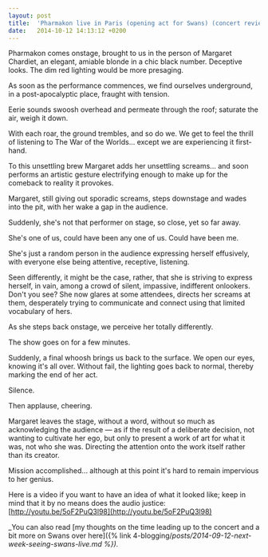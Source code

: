 ```yaml
---
layout: post
title:  'Pharmakon live in Paris (opening act for Swans) (concert review)'
date:   2014-10-12 14:13:12 +0200
---
```


Pharmakon comes onstage, brought to us in the person of Margaret Chardiet, an elegant, amiable blonde in a chic black number. Deceptive looks. The dim red lighting would be more presaging.

As soon as the performance commences, we find ourselves underground, in a post-apocalyptic place, fraught with tension.

Eerie sounds swoosh overhead and permeate through the roof; saturate the air, weigh it down.

With each roar, the ground trembles, and so do we. We get to feel the thrill of listening to The War of the Worlds... except we are experiencing it first-hand.

To this unsettling brew Margaret adds her unsettling screams... and soon performs an artistic gesture electrifying enough to make up for the comeback to reality it provokes.

Margaret, still giving out sporadic screams, steps downstage and wades into the pit, with her wake a gap in the audience.

Suddenly, she's not that performer on stage, so close, yet so far away.

She's one of us, could have been any one of us. Could have been me.

She's just a random person in the audience expressing herself effusively, with everyone else being attentive, receptive, listening.

Seen differently, it might be the case, rather, that she is striving to express herself, in vain, among a crowd of silent, impassive, indifferent onlookers. Don't you see? She now glares at some attendees, directs her screams at them, desperately trying to communicate and connect using that limited vocabulary of hers.

As she steps back onstage, we perceive her totally differently.

The show goes on for a few minutes.

Suddenly, a final whoosh brings us back to the surface. We open our eyes, knowing it's all over. Without fail, the lighting goes back to normal, thereby marking the end of her act.

Silence.

Then applause, cheering.

Margaret leaves the stage, without a word, without so much as acknowledging the audience — as if the result of a deliberate decision, not wanting to cultivate her ego, but only to present a work of art for what it was, not who she was. Directing the attention onto the work itself rather than its creator.

Mission accomplished... although at this point it's hard to remain impervious to her genius.

Here is a video if you want to have an idea of what it looked like; keep in mind that it by no means does the audio justice: [http://youtu.be/5oF2PuQ3l98](http://youtu.be/5oF2PuQ3l98)

_You can also read [my thoughts on the time leading up to the concert and a bit more on Swans over here]({% link 4-blogging/_posts/2014-09-12-next-week-seeing-swans-live.md %})._
